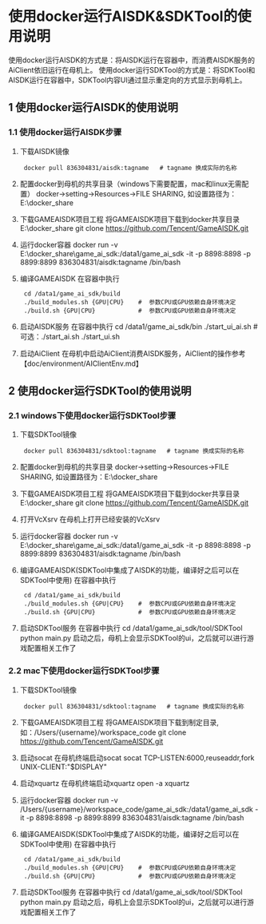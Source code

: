 # 使用docker运行AISDK&SDKTool的使用说明

使用docker运行AISDK的方式是：将AISDK运行在容器中，而消费AISDK服务的AiClient依旧运行在母机上。
使用docker运行SDKTool的方式是：将SDKTool和AISDK运行在容器中，SDKTool内容UI通过显示重定向的方式显示到母机上。

## 1 使用docker运行AISDK的使用说明

### 1.1 使用docker运行AISDK步骤

1. 下载AISDK镜像
	
		docker pull 836304831/aisdk:tagname   # tagname 换成实际的名称

2. 配置docker到母机的共享目录（windows下需要配置，mac和linux无需配置）
    docker->setting->Resources->FILE SHARING, 如设置路径为：E:\docker_share
    
3. 下载GAMEAISDK项目工程
    将GAMEAISDK项目下载到docker共享目录 E:\docker_share
    	git clone https://github.com/Tencent/GameAISDK.git
4. 运行docker容器
        docker run -v E:\\docker_share\\game_ai_sdk:/data1/game_ai_sdk -it -p 8898:8898 -p 8899:8899 836304831/aisdk:tagname /bin/bash
        
5. 编译GAMEAISDK
在容器中执行
    
        cd /data1/game_ai_sdk/build
        ./build_modules.sh {GPU|CPU}    #  参数CPU或GPU依赖自身环境决定
        ./build.sh {GPU|CPU}            #  参数CPU或GPU依赖自身环境决定
6. 启动AISDK服务
在容器中执行
        cd /data1/game_ai_sdk/bin
        ./start_ui_ai.sh                #  可选：./start_ai.sh ./start_ui.sh
7. 启动AiClient
在母机中启动AiClient消费AISDK服务，AiClient的操作参考【doc/environment/AIClientEnv.md】



## 2 使用docker运行SDKTool的使用说明

### 2.1 windows下使用docker运行SDKTool步骤

1. 下载SDKTool镜像
	
		docker pull 836304831/sdktool:tagname   # tagname 换成实际的名称

2. 配置docker到母机的共享目录
    docker->setting->Resources->FILE SHARING, 如设置路径为：E:\docker_share
    
3. 下载GAMEAISDK项目工程
    将GAMEAISDK项目下载到docker共享目录 E:\docker_share
    	git clone https://github.com/Tencent/GameAISDK.git

3. 打开VcXsrv
在母机上打开已经安装的VcXsrv

4. 运行docker容器
        docker run -v E:\\docker_share\\game_ai_sdk:/data1/game_ai_sdk -it -p 8898:8898 -p 8899:8899 836304831/aisdk:tagname /bin/bash
        
5. 编译GAMEAISDK(SDKTool中集成了AISDK的功能，编译好之后可以在SDKTool中使用)
在容器中执行
    
        cd /data1/game_ai_sdk/build
        ./build_modules.sh {GPU|CPU}    #  参数CPU或GPU依赖自身环境决定
        ./build.sh {GPU|CPU}            #  参数CPU或GPU依赖自身环境决定

6. 启动SDKTool服务
在容器中执行
        cd /data1/game_ai_sdk/tool/SDKTool
        python main.py
启动之后，母机上会显示SDKTool的ui，之后就可以进行游戏配置相关工作了

### 2.2 mac下使用docker运行SDKTool步骤

1. 下载SDKTool镜像
	
		docker pull 836304831/sdktool:tagname   # tagname 换成实际的名称
 
2. 下载GAMEAISDK项目工程
    将GAMEAISDK项目下载到制定目录,如：/Users/{username}/workspace_code
    	git clone https://github.com/Tencent/GameAISDK.git

3. 启动socat
在母机终端启动socat
        socat TCP-LISTEN:6000,reuseaddr,fork UNIX-CLIENT:\"$DISPLAY\"

4. 启动xquartz
在母机终端启动xquartz
        open -a xquartz

5. 运行docker容器
        docker run -v /Users/{username}/workspace_code/game_ai_sdk:/data1/game_ai_sdk -it -p 8898:8898 -p 8899:8899 836304831/aisdk:tagname /bin/bash
        
6. 编译GAMEAISDK(SDKTool中集成了AISDK的功能，编译好之后可以在SDKTool中使用)
在容器中执行
    
        cd /data1/game_ai_sdk/build
        ./build_modules.sh {GPU|CPU}    #  参数CPU或GPU依赖自身环境决定
        ./build.sh {GPU|CPU}            #  参数CPU或GPU依赖自身环境决定

7. 启动SDKTool服务
在容器中执行
        cd /data1/game_ai_sdk/tool/SDKTool
        python main.py
启动之后，母机上会显示SDKTool的ui，之后就可以进行游戏配置相关工作了
